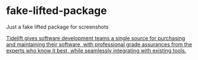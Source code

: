 # fake-lifted-package
Just a fake lifted package for screenshots

[Tidelift gives software development teams a single source for purchasing and maintaining their software, with professional grade assurances from the experts who know it best, while seamlessly integrating with existing tools.](https://tidelift.com/subscription/pkg/npm--phated-fake-lifted-package?utm_source=npm--phated-fake-lifted-package&utm_medium=referral&utm_campaign=readme)
